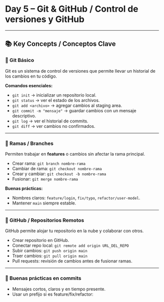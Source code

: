 # Day 5 – Git & GitHub / Control de versiones y GitHub

---

## 📚 Key Concepts / Conceptos Clave

### 🔹 Git Básico
Git es un sistema de control de versiones que permite llevar un historial de los cambios en tu código.

**Comandos esenciales:**
- `git init` → inicializar un repositorio local.
- `git status` → ver el estado de los archivos.
- `git add <archivo>` → agregar cambios al staging area.
- `git commit -m "mensaje"` → guardar cambios con un mensaje descriptivo.
- `git log` → ver el historial de commits.
- `git diff` → ver cambios no confirmados.

---

### 🔹 Ramas / Branches
Permiten trabajar en **features** o cambios sin afectar la rama principal.

- Crear rama: `git branch nombre-rama`
- Cambiar de rama: `git checkout nombre-rama`
- Crear y cambiar: `git checkout -b nombre-rama`
- Fusionar: `git merge nombre-rama`

**Buenas prácticas:**
- Nombres claros: `feature/login`, `fix/typo`, `refactor/user-model`.
- Mantener `main` siempre estable.

---

### 🔹 GitHub / Repositorios Remotos
GitHub permite alojar tu repositorio en la nube y colaborar con otros.

- Crear repositorio en GitHub.
- Conectar repo local: `git remote add origin URL_DEL_REPO`
- Subir cambios: `git push origin main`
- Traer cambios: `git pull origin main`
- Pull requests: revisión de cambios antes de fusionar ramas.

---

### 🔹 Buenas prácticas en commits
- Mensajes cortos, claros y en tiempo presente.
- Usar un prefijo si es feature/fix/refactor:

